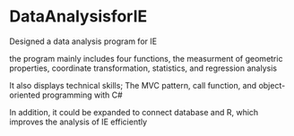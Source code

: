 # DataAnalysisforIE
Designed a data analysis program for IE

the program mainly includes four functions, the measurment of geometric properties, coordinate transformation, statistics, and regression analysis

It also displays technical skills; The MVC pattern, call function, and object-oriented programming with C#

In addition, it could be expanded to connect database and R, which improves the analysis of IE efficiently
